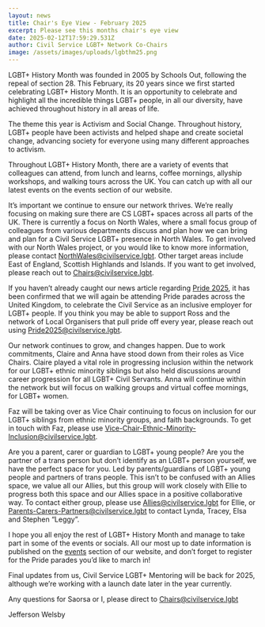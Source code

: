 ```yaml
---
layout: news
title: Chair's Eye View - February 2025
excerpt: Please see this months chair's eye view
date: 2025-02-12T17:59:29.531Z
author: Civil Service LGBT+ Network Co-Chairs
image: /assets/images/uploads/lgbthm25.png
---
```

LGBT+ History Month was founded in 2005 by Schools Out, following the repeal of section 28. This February, its 20 years since we first started celebrating LGBT+ History Month. It is an opportunity to celebrate and highlight all the incredible things LGBT+ people, in all our diversity, have achieved throughout history in all areas of life.

The theme this year is Activism and Social Change. Throughout history, LGBT+ people have been activists and helped shape and create societal change, advancing society for everyone using many different approaches to activism.

Throughout LGBT+ History Month, there are a variety of events that colleagues can attend, from lunch and learns, coffee mornings, allyship workshops, and walking tours across the UK. You can catch up with all our latest events on the events section of our website.

It’s important we continue to ensure our network thrives. We’re really focusing on making sure there are CS LGBT+ spaces across all parts of the UK. There is currently a focus on North Wales, where a small focus group of colleagues from various departments discuss and plan how we can bring and plan for a Civil Service LGBT+ presence in North Wales. To get involved with our North Wales project, or you would like to know more information, please contact [NorthWales@civilservice.lgbt](mailto:NorthWales@civilservice.lgbt). Other target areas include East of England, Scottish Highlands and Islands. If you want to get involved, please reach out to [Chairs@civilservice.lgbt](mailto:Chairs@civilservice.lgbt).

If you haven’t already caught our news article regarding [Pride 2025](https://www.civilservice.lgbt/news/2025/02/10/pride-2025-registrations-are-opening/), it has been confirmed that we will again be attending Pride parades across the United Kingdom, to celebrate the Civil Service as an inclusive employer for LGBT+ people. If you think you may be able to support Ross and the network of Local Organisers that pull pride off every year, please reach out using [Pride2025@civilservice.lgbt](mailto:Pride2025@civilservice.lgbt).

Our network continues to grow, and changes happen. Due to work commitments, Claire and Anna have stood down from their roles as Vice Chairs. Claire played a vital role in progressing inclusion within the network for our LGBT+ ethnic minority siblings but also held discussions around career progression for all LGBT+ Civil Servants. Anna will continue within the network but will focus on walking groups and virtual coffee mornings, for LGBT+ women.

Faz will be taking over as Vice Chair continuing to focus on inclusion for our LGBT+ siblings from ethnic minority groups, and faith backgrounds. To get in touch with Faz, please use [Vice-Chair-Ethnic-Minority-Inclusion@civilservice.lgbt](mailto:Vice-Chair-Ethnic-Minority-Inclusion@civilservice.lgbt).

Are you a parent, carer or guardian to LGBT+ young people? Are you the partner of a trans person but don’t identify as an LGBT+ person yourself, we have the perfect space for you. Led by parents/guardians of LGBT+ young people and partners of trans people. This isn’t to be confused with an Allies space, we value all our Allies, but this group will work closely with Ellie to progress both this space and our Allies space in a positive collaborative way. To contact either group, please use [Allies@civilservice.lgbt](mailto:Allies@civilservice.lgbt) for Ellie, or [Parents-Carers-Partners@civilservice.lgbt](mailto:Parents-Carers-Partners@civilservice.lgbt) to contact Lynda, Tracey, Elsa and Stephen “Leggy”.

I hope you all enjoy the rest of LGBT+ History Month and manage to take part in some of the events or socials. All our most up to date information is published on the [events](http://www.civilservice.lgbt/events) section of our website, and don’t forget to register for the Pride parades you’d like to march in!

Final updates from us, Civil Service LGBT+ Mentoring will be back for 2025, although we’re working with a launch date later in the year currently.

Any questions for Saorsa or I, please direct to [Chairs@civilservice.lgbt](mailto:Chairs@civilservice.lgbt)

Jefferson Welsby

<!--EndFragment-->